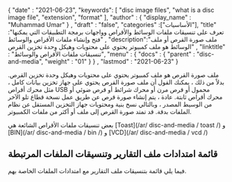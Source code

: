 {
  "date" : "2021-06-23",
  "keywords": [ "disc image files", "what is a disc image file", "extension", "format" ],
  "author" : {
    "display_name" : "Muhammad Umar"
} ,
  "draft" : "false",
  "categories" :["الأساسيات"],
  "title" :"تعرف على تنسيقات ملفات الوسائط والأقراص وواجهات برمجة التطبيقات التي يمكنها فتح وإنشاء ملفات الأقراص والوسائط" ,
  "description":"ملف صورة القرص أو ملف الوسائط هو ملف كمبيوتر يحتوي على محتويات وهيكل وحدة تخزين القرص" ,
  "linktitle" : "تنسيقات ملفات الأقراص والوسائط",
  "menu" : {
    "docs" : {
      "parent" : "disc-and-media",
      "weight" : "01"
}
} ,
  "lastmod" : "2021-06-23"
}

ملف صورة القرص هو ملف كمبيوتر يحتوي على محتويات وهيكل وحدة تخزين القرص. بدلاً من ذلك ، يمكنك القول أن ملف صورة القرص يحتوي على جهاز تخزين بيانات كامل ، مثل محرك أقراص USB محمول أو قرص مرن أو محرك شرائط أو قرص ضوئي أو محرك أقراص ثابتة. عادة ، يتم إنشاء صورة قرص عن طريق عمل نسخة قطاع تلو الآخر من الوسيط المصدر ، وبالتالي نسخ بنية ومحتويات جهاز التخزين المستقل عن نظام الملفات بدقة. قد تمتد صورة القرص إلى ملف أو أكثر من ملفات الكمبيوتر.

بعض تنسيقات ملفات الأقراص الشائعة هي [Toast](/ar/ disc-and-media / toast /) و [BIN](/ar/ disc-and-media / bin /) و [VCD](/ar/ disc-and-media / vcd /)


## قائمة امتدادات ملف التقارير وتنسيقات الملفات المرتبطة

فيما يلي قائمة بتنسيقات ملف التقارير مع امتدادات الملفات الخاصة بهم.

